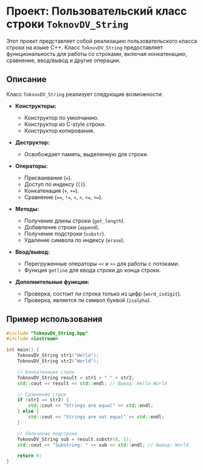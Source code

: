 # Проект: Пользовательский класс строки `ToknovDV_String`

Этот проект представляет собой реализацию пользовательского класса строки на языке C++. Класс `ToknovDV_String` предоставляет функциональность для работы со строками, включая конкатенацию, сравнение, ввод/вывод и другие операции.

## Описание

Класс `ToknovDV_String` реализует следующие возможности:

- **Конструкторы:**
  - Конструктор по умолчанию.
  - Конструктор из C-style строки.
  - Конструктор копирования.

- **Деструктор:**
  - Освобождает память, выделенную для строки.

- **Операторы:**
  - Присваивание (`=`).
  - Доступ по индексу (`[]`).
  - Конкатенация (`+`, `+=`).
  - Сравнение (`==`, `!=`, `<`, `>`, `<=`, `>=`).

- **Методы:**
  - Получение длины строки (`get_length`).
  - Добавление строки (`append`).
  - Получение подстроки (`substr`).
  - Удаление символа по индексу (`erase`).

- **Ввод/вывод:**
  - Перегруженные операторы `<<` и `>>` для работы с потоками.
  - Функция `getline` для ввода строки до конца строки.

- **Дополнительные функции:**
  - Проверка, состоит ли строка только из цифр (`word_isdigit`).
  - Проверка, является ли символ буквой (`isalpha`).

## Пример использования

```cpp
#include "ToknovDV_String.hpp"
#include <iostream>

int main() {
    ToknovDV_String str1("Hello");
    ToknovDV_String str2("World");

    // Конкатенация строк
    ToknovDV_String result = str1 + " " + str2;
    std::cout << result << std::endl; // Вывод: Hello World

    // Сравнение строк
    if (str1 == str2) {
        std::cout << "Strings are equal" << std::endl;
    } else {
        std::cout << "Strings are not equal" << std::endl;
    }

    // Получение подстроки
    ToknovDV_String sub = result.substr(6, 5);
    std::cout << "Substring: " << sub << std::endl; // Вывод: World

    return 0;
}
